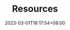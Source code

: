 ---
title: "Resources"
description: 
date: 2023-03-01T18:17:54+08:00
image: 
math: 
license: 
hidden: false
comments: true
draft: true
---